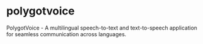 # polygotvoice
PolygotVoice - A multilingual speech-to-text and text-to-speech application for seamless communication across languages.
